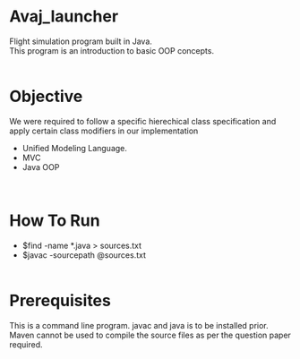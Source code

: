# Avaj_launcher
  Flight simulation program built in Java. <br />
  This program is an introduction to basic OOP concepts.<br />
  <br />
# Objective <br />
  We were required to follow a specific hierechical class specification and apply certain class modifiers in our implementation <br />
  - Unified Modeling Language. <br />
  - MVC <br />
  - Java OOP <br />
  <br />
  
# How To Run
- $find -name *.java > sources.txt <br />
- $javac -sourcepath @sources.txt <br />
  <br />

# Prerequisites
  This is a command line program. javac and java is to be installed prior. Maven cannot be used to compile the source files as per the question paper required.
